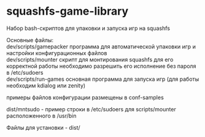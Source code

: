 # squashfs-game-library
Набор bash-скриптов для упаковки и запуска игр на squashfs <br>



Основные файлы: <br>
dev/scripts/gamepacker  программа для автоматической упаковки игр и настройки конфигурационных файлов <br>
dev/scripts/mounter     скрипт для монтирования squashfs для его корректной работы необходимо разрешить его исполнение без пароля в /etc/sudoers  <br>
dev/scripts/run-games   основная программа для запуска игр (для работы необходим kdialog или zenity) <br>

примеры файлов конфигурации размещены в conf-samples <br>

dist/mntsudo - пример строки в /etc/sudoers для scripts/mounter расположенного в /usr/bin<br>

Файлы для установки - dist/


